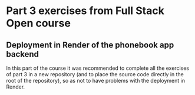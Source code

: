 # Part 3 exercises from Full Stack Open course
## Deployment in Render of the phonebook app backend
In this part of the course it was recommended to complete all the exercises of part 3 in a new repository (and to place the source code directly in the root of the repository),
so as not to have problems with the deployment in Render.
